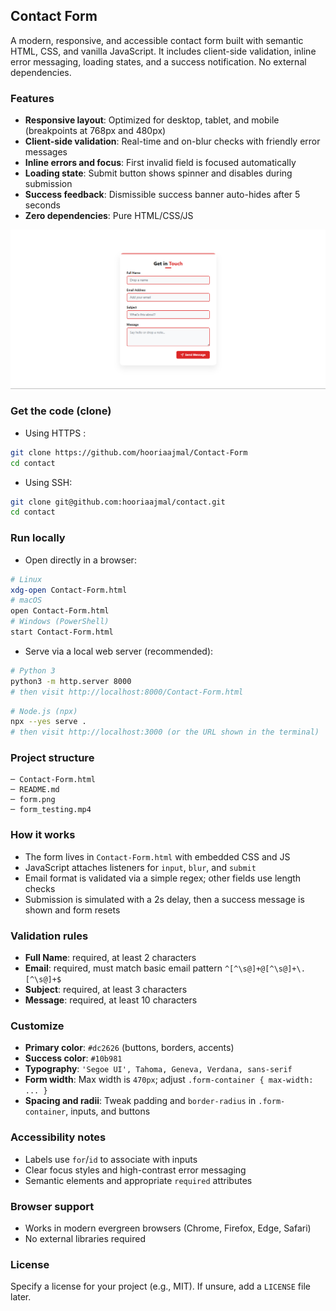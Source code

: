 ## Contact Form

A modern, responsive, and accessible contact form built with semantic HTML, CSS, and vanilla JavaScript. It includes client-side validation, inline error messaging, loading states, and a success notification. No external dependencies.

### Features
- **Responsive layout**: Optimized for desktop, tablet, and mobile (breakpoints at 768px and 480px)
- **Client-side validation**: Real-time and on-blur checks with friendly error messages
- **Inline errors and focus**: First invalid field is focused automatically
- **Loading state**: Submit button shows spinner and disables during submission
- **Success feedback**: Dismissible success banner auto-hides after 5 seconds
- **Zero dependencies**: Pure HTML/CSS/JS

![alt text](https://github.com/hooriaajmal/Contact-Form/blob/main/form.png?raw=true)

### Get the code (clone)
- Using HTTPS :

```bash
git clone https://github.com/hooriaajmal/Contact-Form
cd contact
```

- Using SSH:

```bash
git clone git@github.com:hooriaajmal/contact.git
cd contact
```

### Run locally
- Open directly in a browser:

```bash
# Linux
xdg-open Contact-Form.html
# macOS
open Contact-Form.html
# Windows (PowerShell)
start Contact-Form.html
```

- Serve via a local web server (recommended):

```bash
# Python 3
python3 -m http.server 8000
# then visit http://localhost:8000/Contact-Form.html
```

```bash
# Node.js (npx)
npx --yes serve .
# then visit http://localhost:3000 (or the URL shown in the terminal)
```

### Project structure
```text
─ Contact-Form.html
─ README.md
─ form.png
─ form_testing.mp4
```

### How it works
- The form lives in `Contact-Form.html` with embedded CSS and JS
- JavaScript attaches listeners for `input`, `blur`, and `submit`
- Email format is validated via a simple regex; other fields use length checks
- Submission is simulated with a 2s delay, then a success message is shown and form resets

### Validation rules
- **Full Name**: required, at least 2 characters
- **Email**: required, must match basic email pattern `^[^\s@]+@[^\s@]+\.[^\s@]+$`
- **Subject**: required, at least 3 characters
- **Message**: required, at least 10 characters

### Customize
- **Primary color**: `#dc2626` (buttons, borders, accents)
- **Success color**: `#10b981`
- **Typography**: `'Segoe UI', Tahoma, Geneva, Verdana, sans-serif`
- **Form width**: Max width is `470px`; adjust `.form-container { max-width: ... }`
- **Spacing and radii**: Tweak padding and `border-radius` in `.form-container`, inputs, and buttons

### Accessibility notes
- Labels use `for`/`id` to associate with inputs
- Clear focus styles and high-contrast error messaging
- Semantic elements and appropriate `required` attributes

### Browser support
- Works in modern evergreen browsers (Chrome, Firefox, Edge, Safari)
- No external libraries required

### License
Specify a license for your project (e.g., MIT). If unsure, add a `LICENSE` file later. 
